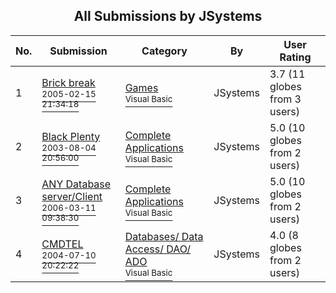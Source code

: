 ﻿<div align="center">

## All Submissions by JSystems

</div>

No.  | Submission | Category | By   | User Rating
---- | ---------- | -------- | ---- | -----------
1 | [Brick break<br /><sup>2005-02-15 21:34:18</sup>](https://github.com/Planet-Source-Code/jsystems-brick-break__1-59108) | [Games<br /><sup>Visual Basic</sup>](../ByCategory/games__1-38.md) | JSystems | 3.7 (11 globes from 3 users)
2 | [Black Plenty<br /><sup>2003-08-04 20:56:00</sup>](https://github.com/Planet-Source-Code/jsystems-black-plenty__1-48828) | [Complete Applications<br /><sup>Visual Basic</sup>](../ByCategory/complete-applications__1-27.md) | JSystems | 5.0 (10 globes from 2 users)
3 | [ANY Database server/Client<br /><sup>2006-03-11 09:38:30</sup>](https://github.com/Planet-Source-Code/jsystems-any-database-server-client__1-64697) | [Complete Applications<br /><sup>Visual Basic</sup>](../ByCategory/complete-applications__1-27.md) | JSystems | 5.0 (10 globes from 2 users)
4 | [CMDTEL<br /><sup>2004-07-10 20:22:22</sup>](https://github.com/Planet-Source-Code/jsystems-cmdtel__1-54873) | [Databases/ Data Access/ DAO/ ADO<br /><sup>Visual Basic</sup>](../ByCategory/databases-data-access-dao-ado__1-6.md) | JSystems | 4.0 (8 globes from 2 users)

